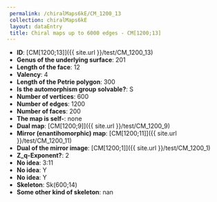 ```yaml
--- 
 permalink: /chiralMaps6kE/CM_1200_13 
 collection: chiralMaps6kE
 layout: dataEntry
 title: Chiral maps up to 6000 edges - CM[1200;13]
---
```


- **ID**: [CM[1200;13]]({{ site.url }}/test/CM_1200_13)
- **Genus of the underlying surface**: 201
- **Length of the face**: 12
- **Valency**: 4
- **Length of the Petrie polygon**: 300
- **Is the automorphism group solvable?**: S
- **Number of vertices**: 600
- **Number of edges**: 1200
- **Number of faces**: 200
- **The map is self-**: none
- **Dual map**: [CM[1200;9]]({{ site.url }}/test/CM_1200_9)
- **Mirror (enantihomorphic) map**: [CM[1200;11]]({{ site.url }}/test/CM_1200_11)
- **Dual of the mirror image**: [CM[1200;1]]({{ site.url }}/test/CM_1200_1)
- **Z_q-Exponent?**: 2
- **No idea**:  3:11
- **No idea**: Y
- **No idea**: Y
- **Skeleton**: Sk(600;14)
- **Some other kind of skeleton**: nan

